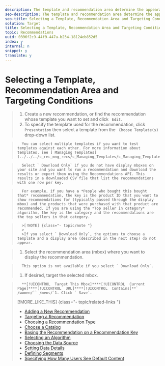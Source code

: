 ```yaml
---
description: The template and recommendation area determine the appearance of your recommendation and where it appears.
seo-description: The template and recommendation area determine the appearance of your recommendation and where it appears.
seo-title: Selecting a Template, Recommendation Area and Targeting Conditions
solution: Target
title: Selecting a Template, Recommendation Area and Targeting Conditions
topic: Recommendations
uuid: 0396f2c9-44f9-447a-b234-18124eb852d5
index: y
internal: n
snippet: y
translate: y
---
```


# Selecting a Template, Recommendation Area and Targeting Conditions


>1. Create a new recommendation, or find the recommendation whose template you want to set and click ` Edit`.
>1. To specify the template used for the recommendation, click ` Presentation` then select a template from the ` Choose Template(s)` drop-down list.

>       You can select multiple templates if you want to test templates against each other. For more information about templates, see [ Managing Templates](../../../c_rec_mng_recs/c_Managing_Templates/c_Managing_Templates.md#concept_C3A712A99D47406C855955161DB699A1). 

>       Select ` Download Only` if you do not have display mboxes on your site and you want to run a recommendation and download the results or export them using the Recommendations API. This results in a downloaded CSV file that list the recommendations with one row per key. 

>       For example, if you have a *People who bought this bought that* recommendation, the key is the product ID that you want to show recommendations for (typically passed through the display mbox) and the products that were purchased with that product are recommended. If you are using the *Top seller in category* algorithm, the key is the category and the recommendations are the top sellers in that category. 


>       >[!NOTE] {class="- topic/note "}
>       >
>       >If you select ` Download Only`, the options to choose a template and a display area (described in the next step) do not appear. 

>1. Select the recommendation area (mbox) where you want to display the recommendation.

>       This option is not available if you select ` Download Only`. 
>1. If desired, target the selected mbox.

>       **[!UICONTROL  Target This Mbox]****[!UICONTROL  Current Page]****[!UICONTROL  URL]****[!UICONTROL  Contains]**` /women/`` /mens/`1. Click ` Save`.
>[!MORE_LIKE_THIS] {class="- topic/related-links "}
>
>* [ Adding a New Recommendation ](c_Creating_a_New_Recommendation.md#concept_9F20B4F0F53D4399B10BCBBC979E0B4C)
>* [ Targeting a Recommendation ](t_targeting_recs.md#task_3D93B8962F6341CB9A3ADE8E29BFECA5)
>* [ Choosing a Recommendation Type ](t_choosetype_recs.md#task_301A771BFE7F45A3AA1E77024E574D1C)
>* [ Choose a Catalog ](t_Choose_a_Catalog.md#task_047A4BA38078464782024764CA38EF0A)
>* [ Basing the Recommendation on a Recommendation Key ](t_rec_key_recs.md#task_2B0ED54AFBF64C56916B6E1F4DC0DC3B)
>* [ Selecting an Algorithm ](t_algo_select_recs.md#task_2203616ABBE342B6ADAB08F278D794FA)
>* [ Choosing the Data Source ](t_data_source_recs.md#task_4EC990FBF374465EA6B7FCA8A5A12786)
>* [ Setting Data Details ](t_Setting_Data_Details.md#task_28DB20F968B1451481D8E51BAF947079)
>* [ Defining Segments ](t_definesegments_recs.md#task_338EDF86E0A2412896C2854257E91D62)
>* [ Specifying How Many Users See Default Content ](t_how_many_users_see_default_conten_recst.md#task_5059665F6EE64FA39D2851671898F996)
